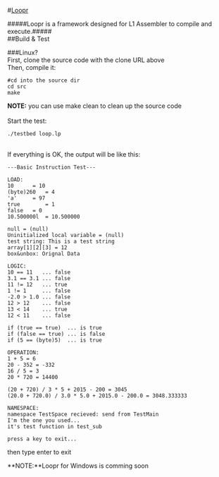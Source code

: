 #[Loopr](https://github.com/Byrd-Lin/Loopr "Loopr Github Page")

#####Loopr is a framework designed for L1 Assembler to compile and execute.#####
<br/>
##Build & Test

###Linux?<br/>
First, clone the source code with the clone URL above<br/>
Then, compile it:<br/>

    #cd into the source dir
    cd src
    make

**NOTE:** you can use make clean to clean up the source code<br/><br/>
Start the test:

    ./testbed loop.lp

<br/>
If everything is OK, the output will be like this:

    ---Basic Instruction Test---

    LOAD:
    10		= 10
    (byte)260	= 4
    'a'		= 97
    true		= 1
    false	= 0
    10.500000l	= 10.500000

    null = (null)
    Uninitialized local variable = (null)
    test string: This is a test string
    array[1][2][3] = 12
    box&unbox: Orignal Data

    LOGIC:
    10 == 11   ... false
    3.1 == 3.1 ... false
    11 != 12   ... true
    1 != 1     ... false
    -2.0 > 1.0 ... false
    12 > 12    ... false
    13 < 14    ... true
    12 < 11    ... false

    if (true == true)  ... is true
    if (false == true) ... is false
    if (5 == (byte)5)  ... is true

    OPERATION:
    1 + 5 = 6
    20 - 352 = -332
    16 / 5 = 3
    20 * 720 = 14400

    (20 + 720) / 3 * 5 + 2015 - 200 = 3045
    (20.0 + 720.0) / 3.0 * 5.0 + 2015.0 - 200.0 = 3048.333333

    NAMESPACE:
    namespace TestSpace recieved: send from TestMain
    I'm the one you used...
    it's test function in test_sub

    press a key to exit...
then type enter to exit

**NOTE:**Loopr for Windows is comming soon
<br/><br/>
